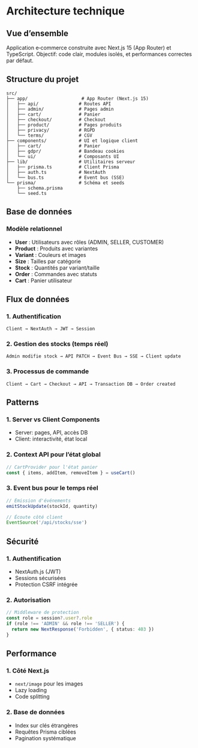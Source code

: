# Architecture technique

## Vue d’ensemble

Application e‑commerce construite avec Next.js 15 (App Router) et TypeScript. Objectif: code clair, modules isolés, et performances correctes par défaut.

## Structure du projet

```
src/
├── app/                    # App Router (Next.js 15)
│   ├── api/               # Routes API
│   ├── admin/             # Pages admin
│   ├── cart/              # Panier
│   ├── checkout/          # Checkout
│   ├── product/           # Pages produits
│   ├── privacy/           # RGPD
│   └── terms/             # CGV
├── components/            # UI et logique client
│   ├── cart/              # Panier
│   ├── gdpr/              # Bandeau cookies
│   └── ui/                # Composants UI
├── lib/                   # Utilitaires serveur
│   ├── prisma.ts          # Client Prisma
│   ├── auth.ts            # NextAuth
│   └── bus.ts             # Event bus (SSE)
└── prisma/                # Schéma et seeds
    ├── schema.prisma
    └── seed.ts
```

## Base de données

### Modèle relationnel

- **User** : Utilisateurs avec rôles (ADMIN, SELLER, CUSTOMER)
- **Product** : Produits avec variantes
- **Variant** : Couleurs et images
- **Size** : Tailles par catégorie
- **Stock** : Quantités par variant/taille
- **Order** : Commandes avec statuts
- **Cart** : Panier utilisateur

## Flux de données

### 1. Authentification
```
Client → NextAuth → JWT → Session
```

### 2. Gestion des stocks (temps réel)
```
Admin modifie stock → API PATCH → Event Bus → SSE → Client update
```

### 3. Processus de commande
```
Client → Cart → Checkout → API → Transaction DB → Order created
```

## Patterns

### 1. Server vs Client Components
- Server: pages, API, accès DB
- Client: interactivité, état local

### 2. Context API pour l’état global
```typescript
// CartProvider pour l'état panier
const { items, addItem, removeItem } = useCart()
```

### 3. Event bus pour le temps réel
```typescript
// Émission d'événements
emitStockUpdate(stockId, quantity)

// Écoute côté client
EventSource('/api/stocks/sse')
```

## Sécurité

### 1. Authentification
- NextAuth.js (JWT)
- Sessions sécurisées
- Protection CSRF intégrée

### 2. Autorisation
```typescript
// Middleware de protection
const role = session?.user?.role
if (role !== 'ADMIN' && role !== 'SELLER') {
  return new NextResponse('Forbidden', { status: 403 })
}
```

## Performance

### 1. Côté Next.js
- `next/image` pour les images
- Lazy loading
- Code splitting

### 2. Base de données
- Index sur clés étrangères
- Requêtes Prisma ciblées
- Pagination systématique
